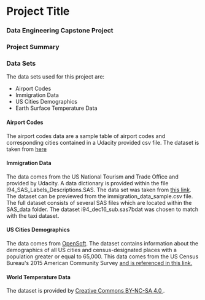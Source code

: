 <h1>Project Title</h1>
<h3>Data Engineering Capstone Project</h3>

<h3>Project Summary</h3>

<h3>Data Sets</h3>
The data sets used for this project are:
<ul>
    <li>Airport Codes</li>
    <li>Immigration Data</li>
    <li>US Cities Demographics</li>
    <li>Earth Surface Temperature Data</li>
</ul>

<h4>Airport Codes</h4>
The airport codes data are a sample table of airport codes and corresponding cities contained in a Udacity provided csv file. The dataset is 
taken from <a href="https://datahub.io/core/airport-codes#data">here</a></li>  
    
<h4>Immigration Data</h4>
The data comes from the US National Tourism and Trade Office and provided by Udacity. A data dictionary is provided within the file I94_SAS_Labels_Descriptions.SAS.
The data set was taken from <a href="https://travel.trade.gov/research/reports/i94/historical/2016.html">this link</a>.
The dataset can be previewed from the immigration_data_sample.csv file. The full dataset consists of several SAS files which are located within the
SAS_data folder. The dataset i94_dec16_sub.sas7bdat was chosen to match with the taxi dataset. 

<h4>US Cities Demographics</h4>
The data comes from <a href="https://public.opendatasoft.com/explore/dataset/us-cities-demographics/export/">OpenSoft</a>. The dataset contains information about the demographics of all US cities and census-designated places with a population greater or equal to 65,000. This data comes from the US Census Bureau's 2015 American Community Survey <a href="https://www.census.gov/data/developers/about/terms-of-service.html">and is referenced in this link. </a> 

<h4>World Temperature Data</h4>
The dataset is provided by <a href="https://creativecommons.org/licenses/by-nc-sa/4.0/">Creative Commons BY-NC-SA 4.0 </a>.  


